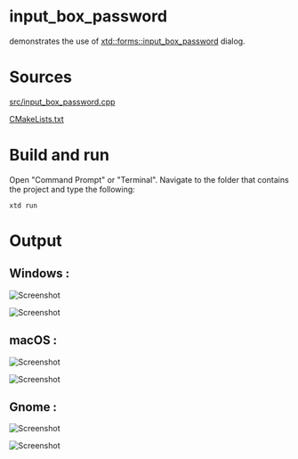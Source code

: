 # input_box_password

demonstrates the use of [xtd::forms::input_box_password](../../../src/xtd_forms/include/xtd/forms/input_box_password.hpp) dialog.

# Sources

[src/input_box_password.cpp](src/input_box_password.cpp)

[CMakeLists.txt](CMakeLists.txt)

# Build and run

Open "Command Prompt" or "Terminal". Navigate to the folder that contains the project and type the following:

```shell
xtd run
```

# Output

## Windows :

![Screenshot](../../../docs/pictures/examples/input_box_password_w.png)

![Screenshot](../../../docs/pictures/examples/input_box_password_wd.png)

## macOS :

![Screenshot](../../../docs/pictures/examples/input_box_password_m.png)

![Screenshot](../../../docs/pictures/examples/input_box_password_md.png)

## Gnome :

![Screenshot](../../../docs/pictures/examples/input_box_password_g.png)

![Screenshot](../../../docs/pictures/examples/input_box_password_gd.png)
